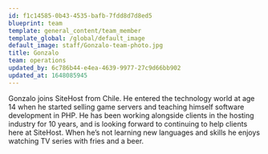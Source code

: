 ```yaml
---
id: f1c14585-0b43-4535-bafb-7fdd8d7d8ed5
blueprint: team
template: general_content/team_member
template_global: /global/default_image
default_image: staff/Gonzalo-team-photo.jpg
title: Gonzalo
team: operations
updated_by: 6c786b44-e4ea-4639-9977-27c9d66bb902
updated_at: 1648085945
---
```

Gonzalo joins SiteHost from Chile. He entered the technology world at age 14 when he started selling game servers and teaching himself software development in PHP. He has been working alongside clients in the hosting industry for 10 years, and is looking forward to continuing to help clients here at SiteHost. When he’s not learning new languages and skills he enjoys watching TV series with fries and a beer.